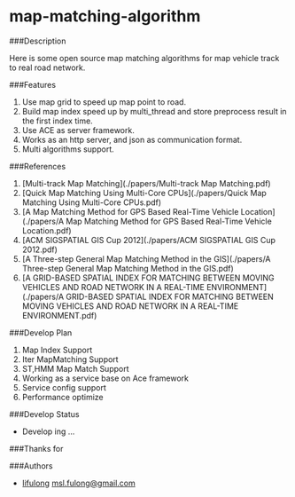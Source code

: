 map-matching-algorithm
======================


###Description

Here is some open source map matching algorithms for map vehicle track to real road network.


###Features

1.	Use map grid to speed up map point to road.
2.	Build map index speed up by multi_thread and store preprocess result in the first index time.
3.	Use ACE as server framework.
4.	Works as an http server, and json as communication format.
5.	Multi algorithms support.

###References

1.	[Multi-track Map Matching](./papers/Multi-track Map Matching.pdf)
2.	[Quick Map Matching Using Multi-Core CPUs](./papers/Quick Map Matching Using Multi-Core CPUs.pdf)
3.	[A Map Matching Method for GPS Based Real-Time Vehicle Location](./papers/A Map Matching Method for GPS Based Real-Time Vehicle Location.pdf)
4.	[ACM SIGSPATIAL GIS Cup 2012](./papers/ACM SIGSPATIAL GIS Cup 2012.pdf)
5.	[A Three-step General Map Matching Method in the GIS](./papers/A Three-step General Map Matching Method in the GIS.pdf)
6.	[A GRID-BASED SPATIAL INDEX FOR MATCHING BETWEEN MOVING VEHICLES AND ROAD NETWORK IN A REAL-TIME ENVIRONMENT](./papers/A GRID-BASED SPATIAL INDEX FOR MATCHING BETWEEN MOVING VEHICLES AND ROAD NETWORK IN A REAL-TIME ENVIRONMENT.pdf)


###Develop Plan

1.	Map Index Support
2.	Iter MapMatching Support
3.	ST,HMM Map Match Support
4.	Working as a service base on Ace framework
5.	Service config support
6.	Performance optimize

###Develop Status

*	Develop ing ...

###Thanks for

###Authors

*	[lifulong](https://github.com/lifulong)			[msl.fulong@gmail.com](mailto:msl.fulong@gmail.com)


